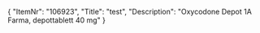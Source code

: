 {
  "ItemNr": "106923",
  "Title": "test",
  "Description": "Oxycodone Depot 1A Farma, depottablett 40 mg"
}